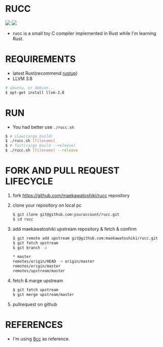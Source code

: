 # RUCC

[![](https://img.shields.io/travis/maekawatoshiki/rucc.svg?style=flat-square)](https://travis-ci.org/maekawatoshiki/rucc)
[![](http://img.shields.io/badge/license-MIT-blue.svg?style=flat-square)](./LICENSE)

- rucc is a small toy C compiler implemented in Rust while I'm learning Rust.

# REQUIREMENTS

- latest Rust(recommend [rustup](https://www.rustup.rs/))
- LLVM 3.8
```sh
# ubuntu, or debian...
$ apt-get install llvm-3.8
```

# RUN

- You had better use ``./rucc.sh``

```sh
$ # slow(cargo build)
$ ./rucc.sh [filename]
$ # fast(cargo build --release)
$ ./rucc.sh [filename] --release
```

# FORK AND PULL REQUEST LIFECYCLE

1. fork https://github.com/maekawatoshiki/rucc repository
2. clone your repository on local pc

    ```sh
    $ git clone git@github.com:youraccount/rucc.git
    $ cd rucc
    ```

3. add maekawatoshiki upstream repository & fetch & confirm

    ```sh
    $ git remote add upstream git@github.com:maekawatoshiki/rucc.git
    $ git fetch upstream
    $ git branch -a

    * master
    remotes/origin/HEAD -> origin/master
    remotes/origin/master
    remotes/upstream/master
    ```

4. fetch & marge upstream

    ```sh
    $ git fetch upstream
    $ git merge upstream/master
    ```

5. pullrequest on github

# REFERENCES

- I'm using [8cc](https://github.com/rui314/8cc) as reference.
